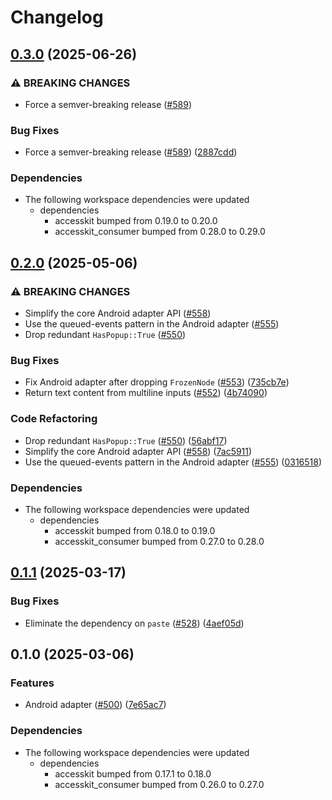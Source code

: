 # Changelog

## [0.3.0](https://github.com/AccessKit/accesskit/compare/accesskit_android-v0.2.0...accesskit_android-v0.3.0) (2025-06-26)


### ⚠ BREAKING CHANGES

* Force a semver-breaking release ([#589](https://github.com/AccessKit/accesskit/issues/589))

### Bug Fixes

* Force a semver-breaking release ([#589](https://github.com/AccessKit/accesskit/issues/589)) ([2887cdd](https://github.com/AccessKit/accesskit/commit/2887cddde817ba3851688068d8d10de5cef7c624))


### Dependencies

* The following workspace dependencies were updated
  * dependencies
    * accesskit bumped from 0.19.0 to 0.20.0
    * accesskit_consumer bumped from 0.28.0 to 0.29.0

## [0.2.0](https://github.com/AccessKit/accesskit/compare/accesskit_android-v0.1.1...accesskit_android-v0.2.0) (2025-05-06)


### ⚠ BREAKING CHANGES

* Simplify the core Android adapter API ([#558](https://github.com/AccessKit/accesskit/issues/558))
* Use the queued-events pattern in the Android adapter ([#555](https://github.com/AccessKit/accesskit/issues/555))
* Drop redundant `HasPopup::True` ([#550](https://github.com/AccessKit/accesskit/issues/550))

### Bug Fixes

* Fix Android adapter after dropping `FrozenNode` ([#553](https://github.com/AccessKit/accesskit/issues/553)) ([735cb7e](https://github.com/AccessKit/accesskit/commit/735cb7e292b87e7660586a924954689e4894dcea))
* Return text content from multiline inputs ([#552](https://github.com/AccessKit/accesskit/issues/552)) ([4b74090](https://github.com/AccessKit/accesskit/commit/4b74090dc0b848747296b4a66d3bbe3cef96fc56))


### Code Refactoring

* Drop redundant `HasPopup::True` ([#550](https://github.com/AccessKit/accesskit/issues/550)) ([56abf17](https://github.com/AccessKit/accesskit/commit/56abf17356e4c7f13f64aaeaca6a63c8f7ede553))
* Simplify the core Android adapter API ([#558](https://github.com/AccessKit/accesskit/issues/558)) ([7ac5911](https://github.com/AccessKit/accesskit/commit/7ac5911b11f3d6b8b777b91e6476e7073f6b0e4a))
* Use the queued-events pattern in the Android adapter ([#555](https://github.com/AccessKit/accesskit/issues/555)) ([0316518](https://github.com/AccessKit/accesskit/commit/0316518b94cf1bc9755e67f0cf48e37c096975fa))


### Dependencies

* The following workspace dependencies were updated
  * dependencies
    * accesskit bumped from 0.18.0 to 0.19.0
    * accesskit_consumer bumped from 0.27.0 to 0.28.0

## [0.1.1](https://github.com/AccessKit/accesskit/compare/accesskit_android-v0.1.0...accesskit_android-v0.1.1) (2025-03-17)


### Bug Fixes

* Eliminate the dependency on `paste` ([#528](https://github.com/AccessKit/accesskit/issues/528)) ([4aef05d](https://github.com/AccessKit/accesskit/commit/4aef05d0b34b434c0f0ce2e7583adef3e73bda4d))

## 0.1.0 (2025-03-06)


### Features

* Android adapter ([#500](https://github.com/AccessKit/accesskit/issues/500)) ([7e65ac7](https://github.com/AccessKit/accesskit/commit/7e65ac77d7e108ac5b9f3722f488a2fdf2e3b3e0))


### Dependencies

* The following workspace dependencies were updated
  * dependencies
    * accesskit bumped from 0.17.1 to 0.18.0
    * accesskit_consumer bumped from 0.26.0 to 0.27.0
